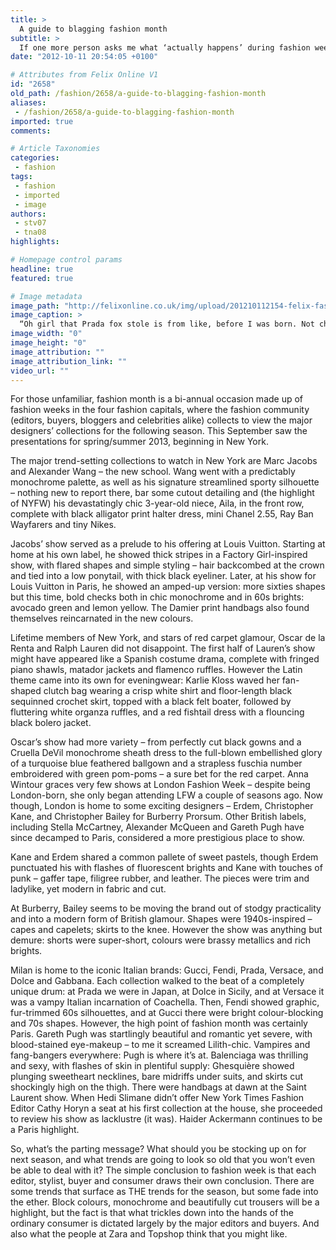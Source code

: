 ```yaml
---
title: >
  A guide to blagging fashion month
subtitle: >
  If one more person asks me what ‘actually happens’ during fashion week I will stub you with my Manolo
date: "2012-10-11 20:54:05 +0100"

# Attributes from Felix Online V1
id: "2658"
old_path: /fashion/2658/a-guide-to-blagging-fashion-month
aliases:
 - /fashion/2658/a-guide-to-blagging-fashion-month
imported: true
comments:

# Article Taxonomies
categories:
 - fashion
tags:
 - fashion
 - imported
 - image
authors:
 - stv07
 - tna08
highlights:

# Homepage control params
headline: true
featured: true

# Image metadata
image_path: "http://felixonline.co.uk/img/upload/201210112154-felix-fashiongirlfrontrgb.jpg"
image_caption: >
  “Oh girl that Prada fox stole is from like, before I was born. Not chic.”
image_width: "0"
image_height: "0"
image_attribution: ""
image_attribution_link: ""
video_url: ""
---
```


For those unfamiliar, fashion month is a bi-annual occasion made up of fashion weeks in the four fashion capitals, where the fashion community (editors, buyers, bloggers and celebrities alike) collects to view the major designers’ collections for the following season. This September saw the presentations for spring/summer 2013, beginning in New York.

The major trend-setting collections to watch in New York are Marc Jacobs and Alexander Wang – the new school. Wang went with a predictably monochrome palette, as well as his signature streamlined sporty silhouette – nothing new to report there, bar some cutout detailing and (the highlight of NYFW) his devastatingly chic 3-year-old niece, Aila, in the front row, complete with black alligator print halter dress, mini Chanel 2.55, Ray Ban Wayfarers and tiny Nikes.

Jacobs’ show served as a prelude to his offering at Louis Vuitton. Starting at home at his own label, he showed thick stripes in a Factory Girl-inspired show, with flared shapes and simple styling – hair backcombed at the crown and tied into a low ponytail, with thick black eyeliner. Later, at his show for Louis Vuitton in Paris, he showed an amped-up version: more sixties shapes but this time, bold checks both in chic monochrome and in 60s brights: avocado green and lemon yellow. The Damier print handbags also found themselves reincarnated in the new colours.

Lifetime members of New York, and stars of red carpet glamour, Oscar de la Renta and Ralph Lauren did not disappoint. The first half of Lauren’s show might have appeared like a Spanish costume drama, complete with fringed piano shawls, matador jackets and flamenco ruffles. However the Latin theme came into its own for eveningwear: Karlie Kloss waved her fan-shaped clutch bag wearing a crisp white shirt and floor-length black sequinned crochet skirt, topped with a black felt boater, followed by fluttering white organza ruffles, and a red fishtail dress with a flouncing black bolero jacket.

Oscar’s show had more variety – from perfectly cut black gowns and a Cruella DeVil monochrome sheath dress to the full-blown embellished glory of a turquoise blue feathered ballgown and a strapless fuschia number embroidered with green pom-poms – a sure bet for the red carpet.
 Anna Wintour graces very few shows at London Fashion Week – despite being London-born, she only began attending LFW a couple of seasons ago. Now though, London is home to some exciting designers – Erdem, Christopher Kane, and Christopher Bailey for Burberry Prorsum. Other British labels, including Stella McCartney, Alexander McQueen and Gareth Pugh have since decamped to Paris, considered a more prestigious place to show.

Kane and Erdem shared a common pallete of sweet pastels, though Erdem punctuated his with flashes of fluorescent brights and Kane with touches of punk – gaffer tape, filigree rubber, and leather. The pieces were trim and ladylike, yet modern in fabric and cut.

At Burberry, Bailey seems to be moving the brand out of stodgy practicality and into a modern form of British glamour. Shapes were 1940s-inspired – capes and capelets; skirts to the knee. However the show was anything but demure: shorts were super-short, colours were brassy metallics and rich brights.

Milan is home to the iconic Italian brands: Gucci, Fendi, Prada, Versace, and Dolce and Gabbana. Each collection walked to the beat of a completely unique drum: at Prada we were in Japan, at Dolce in Sicily, and at Versace it was a vampy Italian incarnation of Coachella. Then, Fendi showed graphic, fur-trimmed 60s silhouettes, and at Gucci there were bright colour-blocking and 70s shapes.
 However, the high point of fashion month was certainly Paris. Gareth Pugh was startlingly beautiful and romantic yet severe, with blood-stained eye-makeup – to me it screamed Lilith-chic. Vampires and fang-bangers everywhere: Pugh is where it’s at. Balenciaga was thrilling and sexy, with flashes of skin in plentiful supply: Ghesquière showed plunging sweetheart necklines, bare midriffs under suits, and skirts cut shockingly high on the thigh. There were handbags at dawn at the Saint Laurent show. When Hedi Slimane didn’t offer New York Times Fashion Editor Cathy Horyn a seat at his first collection at the house, she proceeded to review his show as lacklustre (it was). Haider Ackermann continues to be a Paris highlight.

So, what’s the parting message? What should you be stocking up on for next season, and what trends are going to look so old that you won’t even be able to deal with it? The simple conclusion to fashion week is that each editor, stylist, buyer and consumer draws their own conclusion. There are some trends that surface as THE trends for the season, but some fade into the ether. Block colours, monochrome and beautifully cut trousers will be a highlight, but the fact is that what trickles down into the hands of the ordinary consumer is dictated largely by the major editors and buyers. And also what the people at Zara and Topshop think that you might like.
